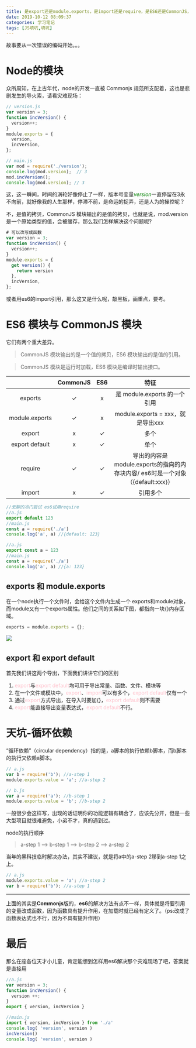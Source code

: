 ```yaml
---
title: 是export还是module.exports，是import还是require，是ES6还是CommonJS，是爱❤️还是责任？
date: 2019-10-12 08:09:37
categories: 学习笔记
tags: [JS填坑,填坑]
---
```

故事要从一次错误的编码开始。。。
<!-- more -->
# Node的模块
众所周知，在上古年代，node的开发一直被 Commonjs 规范所支配着，这也是悲剧发生的导火索，请看灾难现场：

```js
// version.js
var version = 3;
function incVersion() {
  version++;
}
module.exports = {
  version,
  incVersion,
};

// main.js
var mod = require('./version');
console.log(mod.version);  // 3
mod.incVersion();
console.log(mod.version); // 3
```
这，这一瞬间，时间的涡轮好像停止了一样，版本号变量<font color="green">*version*</font>一直停留在3永不向前，就好像我的人生那样，停滞不前，是命运的捉弄，还是人为的操控呢？

不，是值的拷贝，CommonJS 模块输出的是值的拷贝，也就是说，mod.version是一个原始类型的值，会被缓存，那么我们怎样解决这个问题呢?
```js
# 可以改写成函数
var version = 3;
function incVersion() {
  version++;
}
module.exports = {
  get version() {
    return version
  },
  incVersion,
};
```
或者用es6的import引用，那么这又是什么呢，敲黑板，画重点，要考。

# ES6 模块与 CommonJS 模块
它们有两个重大差异。

>CommonJS 模块输出的是一个值的拷贝，ES6 模块输出的是值的引用。

>CommonJS 模块是运行时加载，ES6 模块是编译时输出接口。

|       | CommonJS | ES6 | 特征 |
| :----:| :----:| :----: | :--: |
| exports | ✓ | x | 是 module.exports 的一个引用 |
| module.exports | ✓ | x | module.exports = xxx，就是导出xxx |
| export | x | ✓ | 多个 |
| export default | x | ✓ | 单个 |
| require | ✓ | ✓ | 导出的内容是module.exports的指向的内存块内容/ es6时是一个对象（{default:xxx}）|
| import | x | ✓ | 引用多个 |

```js
//无聊的冷门尝试 es6试用require
//a.js
export default 123
//main.js
const a = require('./a')
console.log('a', a) //{default: 123}

//a.js
export const a = 123
//main.js
const a = require('./a')
console.log('a', a) //{a: 123}
```
## exports 和 module.exports
在一个node执行一个文件时，会给这个文件内生成一个 exports和module对象，
而module又有一个exports属性。他们之间的关系如下图，都指向一块{}内存区域。
```js
exports = module.exports = {};
```
![](/images/module/exports.png)

## export 和 export default
首先我们讲这两个导出，下面我们讲讲它们的区别
1. <font color="pink">export</font>与<font color="pink">export default</font>均可用于导出常量、函数、文件、模块等
2. 在一个文件或模块中，<font color="pink">export</font>、<font color="pink">import</font>可以有多个，<font color="pink">export default</font>仅有一个
3. 通过<font color="pink">export</font>方式导出，在导入时要加{}，<font color="pink">export default</font>则不需要
4. <font color="pink">export</font>能直接导出变量表达式，<font color="pink">export default</font>不行。

# 天坑-循环依赖
“循环依赖”（circular dependency）指的是，a脚本的执行依赖b脚本，而b脚本的执行又依赖a脚本。
```js
// a.js
var b = require('b'); //a-step 1
module.exports.value = 'a'; //a-step 2

// b.js
var a = require('a'); //b-step 1
module.exports.value = 'b'; //b-step 2
```
一般很少会这样写，出现的话证明你的功能逻辑有耦合了，应该先分开，但是一些大型项目就很难避免，小弟不才，真的遇到过。

node的执行顺序
 >a-step 1 –> b-step 1 –> b-step 2 –> a-step 2

 当年的黑科技临时解决办法，其实不建议，就是将a中的a-step 2移到a-step 1之上。
 ```js
 // a.js
module.exports.value = 'a'; //a-step 2
var b = require('b'); //a-step 1
 ```
---
上面的其实是**Commonjs**版的，**es6**的解决方法有点不一样，具体就是将要引用的变量改成函数，因为函数具有提升作用，在加载时就已经有定义了。（ps:改成了函数表达式也不行，因为不具有提升作用）
# 最后
那么在座各位天才小儿童，肯定能想到怎样用es6解决那个灾难现场了吧，答案就是直接用
```js
//a.js
var version = 3;
function incVersion() {
  version ++;
}
export { version, incVersion }

//main.js
import { version, incVersion } from './a'
console.log( 'version', version )
incVersion()
console.log( 'version', version )
```